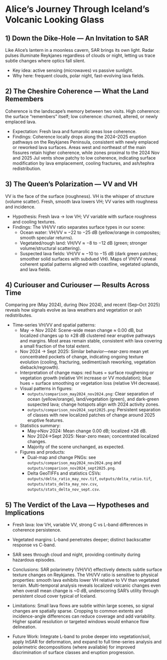 # Alice’s Journey Through Iceland’s Volcanic Looking Glass

## 1) Down the Dike-Hole — An Invitation to SAR
Like Alice’s lantern in a moonless cavern, SAR brings its own light. Radar pulses illuminate Reykjanes regardless of clouds or night, letting us trace subtle changes where optics fall silent.

- Key idea: active sensing (microwaves) vs passive sunlight.
- Why here: frequent clouds, polar night, fast-evolving lava fields.

## 2) The Cheshire Coherence — What the Land Remembers
Coherence is the landscape’s memory between two visits. High coherence: the surface “remembers” itself; low coherence: churned, altered, or newly emplaced lava.

- Expectation: Fresh lava and fumarolic areas lose coherence.
- Findings: Coherence locally drops along the 2024–2025 eruption pathways on the Reykjanes Peninsula, consistent with newly emplaced or reworked lava surfaces. Areas west and northeast of the main fissures retain higher coherence, while zones proximal to the 2024 Nov and 2025 Jul vents show patchy to low coherence, indicating surface modification by lava emplacement, cooling fractures, and ash/tephra redistribution.

## 3) The Queen’s Polarization — VV and VH
VV is the face of the surface (roughness). VH is the whisper of structure (volume scatter). Fresh, smooth lava lowers VH; VV varies with roughness and incidence.

- Hypothesis: Fresh lava → low VH; VV variable with surface roughness and cooling textures.
- Findings: The VH/VV ratio separates surface types in our scene:
  - Ocean water: VH/VV ≈ −22 to −25 dB (yellow/orange in composites; smooth specular returns).
  - Vegetated/rough land: VH/VV ≈ −8 to −12 dB (green; stronger volume/structural scattering).
  - Suspected lava fields: VH/VV ≈ −10 to −15 dB (dark green patches; smoother solid surfaces with subdued VH).
  Maps of VH/VV reveal coherent spatial patterns aligned with coastline, vegetated uplands, and lava fields.

## 4) Curiouser and Curiouser — Results Across Time
Comparing pre (May 2024), during (Nov 2024), and recent (Sep–Oct 2025) reveals how signals evolve as lava weathers and vegetation or ash redistributes.

- Time-series VH/VV and spatial patterns:
  - May → Nov 2024: Scene-wide mean change ≈ 0.00 dB, but localized changes up to ±28 dB clustered near eruptive pathways and margins. Most areas remain stable, consistent with lava covering a small fraction of the total extent.
  - Nov 2024 → Sept 2025: Similar behavior—near-zero mean yet concentrated pockets of change, indicating ongoing texture evolution (cooling, fracturing, sediment/ash reworking, vegetation dieback/regrowth).
  - Interpretation of change maps: red hues = surface roughening or vegetation growth (relative VH increase or VV modulation); blue hues = surface smoothing or vegetation loss (relative VH decrease).
  - Visual patterns in figures:
    - `outputs/comparison_may2024_nov2024.png`: Clear separation of ocean (yellow/orange), land/vegetation (green), and dark-green suspected lava; change hotspots align with 2024 activity zones.
    - `outputs/comparison_nov2024_sept2025.png`: Persistent separation of classes with new localized patches of change around 2025 eruptive features.
  - Statistics summary:
    - May→Nov 2024: Mean change 0.00 dB; localized ±28 dB.
    - Nov 2024→Sept 2025: Near-zero mean; concentrated localized changes.
    - Majority of the scene unchanged, as expected.
  - Figures and products:
    - Dual-map and change PNGs: see `outputs/comparison_may2024_nov2024.png` and `outputs/comparison_nov2024_sept2025.png`.
    - Delta GeoTIFFs and statistics CSVs: `outputs/delta_ratio_may_nov.tif`, `outputs/delta_ratio.tif`, `outputs/stats_delta_may_nov.csv`, `outputs/stats_delta_nov_sept.csv`.

## 5) The Verdict of the Lava — Hypotheses and Implications
- Fresh lava: low VH, variable VV, strong C vs L-band differences in coherence persistence.
- Vegetated margins: L-band penetrates deeper; distinct backscatter response vs C-band.
- SAR sees through cloud and night, providing continuity during hazardous episodes.

- Conclusions: SAR polarimetry (VH/VV) effectively detects subtle surface texture changes on Reykjanes. The VH/VV ratio is sensitive to physical properties: smooth lava exhibits lower VH relative to VV than vegetated terrain. Multi-temporal analysis reveals localized volcanic changes even when overall mean change is ~0 dB, underscoring SAR’s utility through persistent cloud cover typical of Iceland.
- Limitations: Small lava flows are subtle within large scenes, so signal changes are spatially sparse. Cropping to common extents and incidence-angle differences can reduce coverage and add variability. Higher spatial resolution or targeted windows would enhance flow delineation.
- Future Work: Integrate L-band to probe deeper into vegetation/soil, apply InSAR for deformation, and expand to full time-series analysis and polarimetric decompositions (where available) for improved discrimination of surface classes and eruption progression.
